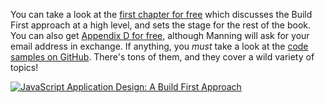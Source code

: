You can take a look at the [first chapter for free][1] which discusses the Build First approach at a high level, and sets the stage for the rest of the book. You can also get [Appendix D for free][2], although Manning will ask for your email address in exchange. If anything, you _must_ take a look at the [code samples on GitHub][3]. There's tons of them, and they cover a wild variety of topics!

[![JavaScript Application Design: A Build First Approach][5]][4]

[1]: http://manning.com/bevacqua/JSAD_MEAP_ch1.pdf
[2]: http://manning.com/free/excerpt_bevacqua.html
[3]: https://github.com/buildfirst/buildfirst
[4]: http://bevacqua.io/bf/book
[5]: https://www.gravatar.com/avatar/cee019b251cf09f440b4427541e46cb8.png?s=400
